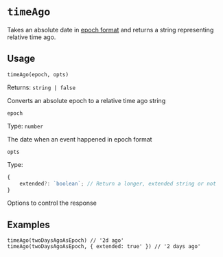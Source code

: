 
# `timeAgo`

Takes an absolute date in [epoch format](https://developer.mozilla.org/en-US/docs/Web/JavaScript/Reference/Global_Objects/Date#description) and returns a string representing relative time ago.

## Usage
`timeAgo(epoch, opts)`

Returns: `string | false`

Converts an absolute epoch to a relative time ago string

`epoch`

Type: `number`

The date when an event happened in epoch format

`opts`

Type:
```typescript
{
	extended?: `boolean`; // Return a longer, extended string or not
}
```

Options to control the response

## Examples
```
timeAgo(twoDaysAgoAsEpoch) // '2d ago'
timeAgo(twoDaysAgoAsEpoch, { extended: true' }) // '2 days ago'
```
